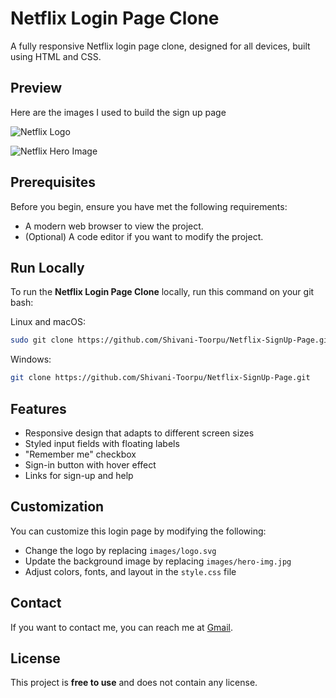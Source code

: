 # Netflix Login Page Clone

A fully responsive Netflix login page clone, designed for all devices, built using HTML and CSS.

## Preview

Here are the images I used to build the sign up page

![Netflix Logo](Images/logo.svg)

![Netflix Hero Image](Images/hero-img.jpg)

## Prerequisites

Before you begin, ensure you have met the following requirements:

* A modern web browser to view the project.
* (Optional) A code editor if you want to modify the project.

## Run Locally

To run the **Netflix Login Page Clone** locally, run this command on your git bash:

Linux and macOS:

```bash
sudo git clone https://github.com/Shivani-Toorpu/Netflix-SignUp-Page.git
```

Windows:

```bash
git clone https://github.com/Shivani-Toorpu/Netflix-SignUp-Page.git
```

## Features

- Responsive design that adapts to different screen sizes
- Styled input fields with floating labels
- "Remember me" checkbox
- Sign-in button with hover effect
- Links for sign-up and help

## Customization

You can customize this login page by modifying the following:

- Change the logo by replacing `images/logo.svg`
- Update the background image by replacing `images/hero-img.jpg`
- Adjust colors, fonts, and layout in the `style.css` file

## Contact

If you want to contact me, you can reach me at [Gmail](toorpushivani@gmail.com).

## License

This project is **free to use** and does not contain any license.
